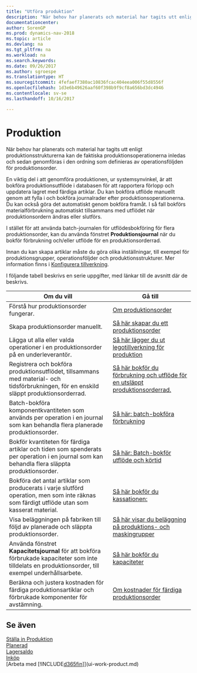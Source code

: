 ```yaml
---
title: "Utföra produktion"
description: "När behov har planerats och material har tagits utt enligt produktionsstrukturerna kan de faktiska produktionsoperationerna inledas och sedan genomföras i den ordning som definieras av operationsföljden för produktionsorder."
documentationcenter: 
author: SorenGP
ms.prod: dynamics-nav-2018
ms.topic: article
ms.devlang: na
ms.tgt_pltfrm: na
ms.workload: na
ms.search.keywords: 
ms.date: 09/26/2017
ms.author: sgroespe
ms.translationtype: HT
ms.sourcegitcommit: 4fefaef7380ac10836fcac404eea006f55d8556f
ms.openlocfilehash: 1d3e6b49626aaf60f398b9f9cf8a656bd3dc4946
ms.contentlocale: sv-se
ms.lasthandoff: 10/16/2017

---
```

# <a name="manufacturing"></a>Produktion
När behov har planerats och material har tagits utt enligt produktionsstrukturerna kan de faktiska produktionsoperationerna inledas och sedan genomföras i den ordning som definieras av operationsföljden för produktionsorder.  

En viktig del i att genomföra produktionen, ur systemsynvinkel, är att bokföra produktionsutflöde i databasen för att rapportera förlopp och uppdatera lagret med färdiga artiklar. Du kan bokföra utflöde manuellt genom att fylla i och bokföra journalrader efter produktionsoperationerna. Du kan också göra det automatiskt genom bokföra framåt. I så fall bokförs materialförbrukning automatiskt tillsammans med utflödet när produktionsordern ändras eller slutförs.  

I stället för att använda batch-journalen för utflödesbokföring för flera produktionsorder, kan du använda fönstret **Produktionsjournal** när du bokför förbrukning och/eller utflöde för en produktionsorderrad.

Innan du kan skapa artiklar måste du göra olika inställningar, till exempel för produktionsgrupper, operationsföljder och produktionsstrukturer. Mer information finns i [Konfigurera tillverkning](production-configure-production-processes.md).

I följande tabell beskrivs en serie uppgifter, med länkar till de avsnitt där de beskrivs.   

|**Om du vill**|**Gå till**|  
|------------|-------------|  
|Förstå hur produktionsorder fungerar.|[Om produktionsorder](production-about-production-orders.md)|
|Skapa produktionsorder manuellt.|[Så här skapar du ett produktionsorder](production-how-to-create-production-orders.md)|
|Lägga ut alla eller valda operationer i en produktionsorder på en underleverantör.|[Så här lägger du ut legotillverkning för produktion](production-how-to-subcontract-manufacturing.md)|
|Registrera och bokföra produktionsutflödet, tillsammans med material- och tidsförbrukningen, för en enskild släppt produktionsorderrad.|[Så här bokför du förbrukning och utflöde för en utsläppt produktionsorderrad.](production-how-to-register-consumption-and-output.md)|  
|Batch-bokföra komponentkvantiteten som används per operation i en journal som kan behandla flera planerade produktionsorder.|[Så här: batch-bokföra förbrukning](production-how-to-post-consumption.md)|
|Bokför kvantiteten för färdiga artiklar och tiden som spenderats per operation i en journal som kan behandla flera släppta produktionsorder.|[Så här: Batch-bokför utflöde och körtid](production-how-to-post-output-quantity.md)|  
|Bokföra det antal artiklar som producerats i varje slutförd operation, men som inte räknas som färdigt utflöde utan som kasserat material.|[Så här bokför du kassationen:](production-how-to-post-scrap.md)|
|Visa beläggningen på fabriken till följd av planerade och släppta produktionsorder.|[Så här visar du beläggning på produktions- och maskingrupper](production-how-to-view-the-load-on-work-centers.md)|      
|Använda fönstret **Kapacitetsjournal** för att bokföra förbrukade kapaciteter som inte tilldelats en produktionsorder, till exempel underhållsarbete.|[Så här bokför du kapaciteter](production-how-to-post-capacities.md)|  
|Beräkna och justera kostnaden för färdiga produktionsartiklar och förbrukade komponenter för avstämning.|[Om kostnader för färdiga produktionsorder](finance-about-finished-production-order-costs.md)|  

## <a name="see-also"></a>Se även  
[Ställa in Produktion](production-configure-production-processes.md)  
[Planerad](production-planning.md)      
[Lagersaldo](inventory-manage-inventory.md)  
[Inköp](purchasing-manage-purchasing.md)  
[Arbeta med [!INCLUDE[d365fin](includes/d365fin_md.md)]](ui-work-product.md)

